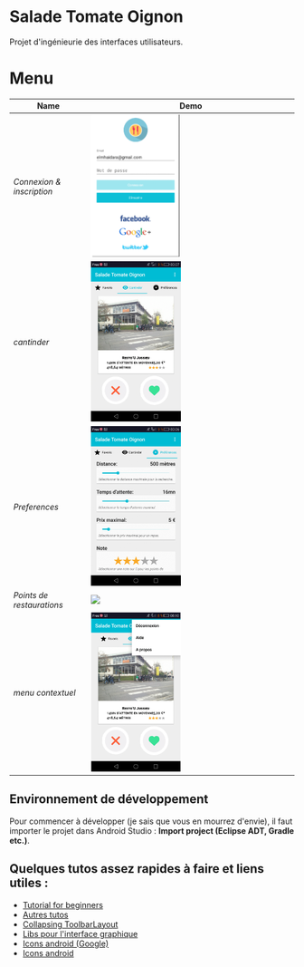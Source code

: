 # Salade Tomate Oignon
Projet d'ingénieurie des interfaces utilisateurs.


Menu
======================
Name  | Demo
--- | ---
*Connexion & inscription* | <img src="https://github.com/Hexabinome/salade_tomate_oignon/blob/master/gifFolder/connexion.gif" width="45%">
*cantinder* | <img src="https://github.com/Hexabinome/salade_tomate_oignon/blob/master/gifFolder/cantinder.gif" width="45%">
*Preferences* | <img src="https://github.com/Hexabinome/salade_tomate_oignon/blob/master/gifFolder/preference.gif" width="45%">
*Points de restaurations* | <img src="https://github.com/Hexabinome/salade_tomate_oignon/blob/master/gifFolder/pointDeRestauration.gif" width="45%">
*menu contextuel* | <img src="https://github.com/Hexabinome/salade_tomate_oignon/blob/master/gifFolder/menuContextuel.gif" width="45%">

## Environnement de développement
Pour commencer à développer (je sais que vous en mourrez d'envie), il faut importer le projet dans 
Android Studio : **Import project (Eclipse ADT, Gradle etc.)**.

## Quelques tutos assez rapides à faire et liens utiles : 
 - [Tutorial for beginners](http://www.raywenderlich.com/category/android)
 - [Autres tutos](http://www.tutos-android.com/)
 - [Collapsing ToolbarLayout](http://www.tutos-android.com/design-support-library-collapsingtoolbarlayout)
 - [Libs pour l'interface graphique](https://github.com/wasabeef/awesome-android-ui)
 - [Icons android (Google)](https://www.google.com/design/icons/)
 - [Icons android](http://www.icons4android.com/)
